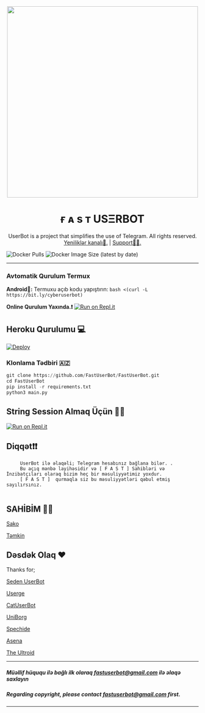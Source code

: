 <div align="center">
  <a href="https://t.me/FastSupp"><img src="https://telegra.ph/file/263cc6bbc34d4eaeef71b.jpg" width="500"></a>
  <h1>ғ ᴀ s ᴛ USΞRBOT  </h1>
</div>
<p align="center">
    UserBot is a project that simplifies the use of Telegram. All rights reserved.
    <br>
        <a href="https://t.me/FastResmi">Yeniliklər kanalı📢.</a> |
        <a href="https://t.me/FastSupp">Support🧑‍🔧.</a> 
    <br>
</p>

![Docker Pulls](https://img.shields.io/docker/pulls/fastuserbot/fastuserbot?style=flat-square) ![Docker Image Size (latest by date)](https://img.shields.io/docker/image-size/fastuserbot/fastuserbot?style=flat-square)

----


### Avtomatik Qurulum Termux

**Android📱:** Termuxu açıb kodu yapıştırın: `bash <(curl -L https://bit.ly/cyberuserbot)`

**Online Qurulum Yaxında.❗** 
                  [![Run on Repl.it](https://repl.it/badge/github//-)](https://repl.it/@/)


## Heroku Qurulumu 💻

[![Deploy](https://www.herokucdn.com/deploy/button.svg)](https://heroku.com/deploy?template=https://github.com/FastUserBot/FastUserBot)


### Klonlama Tədbiri 🇦🇿

```python
git clone https://github.com/FastUserBot/FastUserBot.git
cd FastUserBot
pip install -r requirements.txt
python3 main.py
```

## String Session Almaq Üçün 🧑‍🔧

[![Run on Repl.it](https://repl.it/badge/github/Fast/Fast)](https://repl.it/@Fast/Fast)


## Diqqət❗❗ 

```
     UserBot ilə əlaqəli; Telegram hesabınız bağlana bilər. .
     Bu açıq mənbə layihəsidir və [ F A S T ] Sahibləri və İnzibatçıları olaraq bizim heç bir məsuliyyətimiz yoxdur.
     [ F A S T ]  qurmaqla siz bu məsuliyyətləri qəbul etmiş sayılırsınız.
     
```


## SAHİBİM 🤵🏻

[Sako](https://github.com/DeveloperSH)

[Təmkin](https://github.com/temkin99_99)


## Dəsdək Olaq ❤️
Thanks for;

[Seden UserBot](https://github.com/TeamDerUntergang/Telegram-UserBot)

[Userge](https://github.com/UsergeTeam/Userge)

[CatUserBot](https://github.com/sandy1709/catuserbot)

[UniBorg](https://github.com/SpEcHiDe/UniBorg)

[Spechide](https://github.com/Spechide)

[Asena](https://github.com/yusufusta/asenauserbot)

[The Ultroid](https://github.com/TeamUltroid/Ultroid)

----
##### Müəllif hüququ ilə bağlı ilk olaraq fastuserbot@gmail.com ilə əlaqə saxlayın
##### Regarding copyright, please contact fastuserbot@gmail.com first.
----
